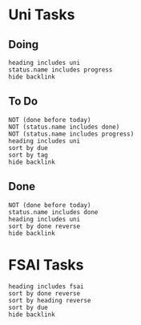 # Uni Tasks
## Doing
```tasks
heading includes uni
status.name includes progress
hide backlink
```
## To Do
```tasks
NOT (done before today)
NOT (status.name includes done)
NOT (status.name includes progress)
heading includes uni
sort by due 
sort by tag 
hide backlink
```
## Done 
```tasks
NOT (done before today)
status.name includes done
heading includes uni
sort by done reverse
hide backlink
```
# FSAI Tasks
```tasks
heading includes fsai
sort by done reverse
sort by heading reverse
sort by due 
hide backlink
```
